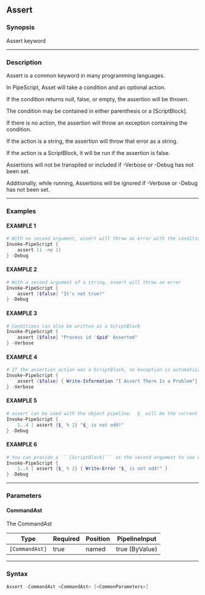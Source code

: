 Assert
------




### Synopsis
Assert keyword



---


### Description

Assert is a common keyword in many programming languages.

In PipeScript, Asset will take a condition and an optional action.

If the condition returns null, false, or empty, the assertion will be thrown.

The condition may be contained in either parenthesis or a [ScriptBlock].

If there is no action, the assertion will throw an exception containing the condition.

If the action is a string, the assertion will throw that error as a string.

If the action is a ScriptBlock, it will be run if the assertion is false.

Assertions will not be transpiled or included if -Verbose or -Debug has not been set.

Additionally, while running, Assertions will be ignored if -Verbose or -Debug has not been set.



---


### Examples
#### EXAMPLE 1
```PowerShell
# With no second argument, assert will throw an error with the condition of the assertion.
Invoke-PipeScript {
    assert (1 -ne 1)
} -Debug
```

#### EXAMPLE 2
```PowerShell
# With a second argument of a string, assert will throw an error
Invoke-PipeScript {
    assert ($false) "It's not true!"
} -Debug
```

#### EXAMPLE 3
```PowerShell
# Conditions can also be written as a ScriptBlock
Invoke-PipeScript {
    assert {$false} "Process id '$pid' Asserted"
} -Verbose
```

#### EXAMPLE 4
```PowerShell
# If the assertion action was a ScriptBlock, no exception is automatically thrown
Invoke-PipeScript {
    assert ($false) { Write-Information "I Assert There Is a Problem"}
} -Verbose
```

#### EXAMPLE 5
```PowerShell
# assert can be used with the object pipeline.  $_ will be the current object.
Invoke-PipeScript {
    1..4 | assert {$_ % 2} "$_ is not odd!"
} -Debug
```

#### EXAMPLE 6
```PowerShell
# You can provide a ```[ScriptBlock]``` as the second argument to see each failure
Invoke-PipeScript {
    1..4 | assert {$_ % 2} { Write-Error "$_ is not odd!" }
} -Debug
```



---


### Parameters
#### **CommandAst**

The CommandAst






|Type          |Required|Position|PipelineInput |
|--------------|--------|--------|--------------|
|`[CommandAst]`|true    |named   |true (ByValue)|





---


### Syntax
```PowerShell
Assert -CommandAst <CommandAst> [<CommonParameters>]
```
